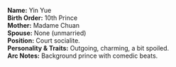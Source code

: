 **Name:** Yin Yue  
**Birth Order:** 10th Prince  
**Mother:** Madame Chuan  
**Spouse:** None (unmarried)  
**Position:** Court socialite.  
**Personality & Traits:** Outgoing, charming, a bit spoiled.  
**Arc Notes:** Background prince with comedic beats.  
